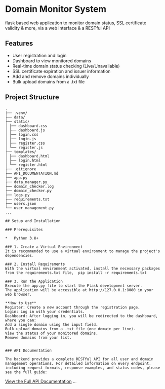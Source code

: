 # Domain Monitor System

flask based web application to monitor domain status, SSL certificate validity & more, via a web interface & a RESTful API 

## Features

*   User registration and login
*   Dashboard to view monitored domains
*   Real-time domain status checking (Live/Unavailable)
*   SSL certificate expiration and issuer information
*   Add and remove domains individually
*   Bulk upload domains from a .txt file

## Project Structure
```
.
├── .venv/
├── data/
├── static/
│ ├── dashboard.css
│ ├── dashboard.js
│ ├── login.css
│ ├── login.js
│ ├── register.css
│ └── register.js
├── templates/
│ ├── dashboard.html
│ ├── login.html
│ └── register.html
├── .gitignore
├── API_DOCUMENTATION.md
├── app.py
├── data_manager.py
├── domain_checker.log
├── domain_checker.py
├── logs.py
├── requirements.txt
├── users.json
└── user_management.py
...

## Setup and Installation

### Prerequisites

*   Python 3.8+

### 1. Create a Virtual Environment
It is recommended to use a virtual environment to manage the project's dependencies.

### 2. Install Requirements
With the virtual environment activated, install the necessary packages from the requirements.txt file,  pip install -r requirements.txt

### 3. Run the Application
Execute the app.py file to start the Flask development server.
The application will be accessible at http://127.0.0.1:8080 in your web browser.

**How to Use**
Register: Create a new account through the registration page.
Login: Log in with your credentials.
Dashboard: After logging in, you will be redirected to the dashboard, where you can:
Add a single domain using the input field.
Bulk upload domains from a .txt file (one domain per line).
View the status of your monitored domains.
Remove domains from your list.


### API Documentation

The backend provides a complete RESTful API for all user and domain management operations. For detailed information on every endpoint, including request formats, response examples, and status codes, please see the full guide:
```
[View the Full API Documentation](API_DOCUMENTATION.md)
...